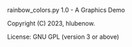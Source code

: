 rainbow_colors.py 1.0 - A Graphics Demo

Copyright (C) 2023, hlubenow.

License: GNU GPL (version 3 or above)
